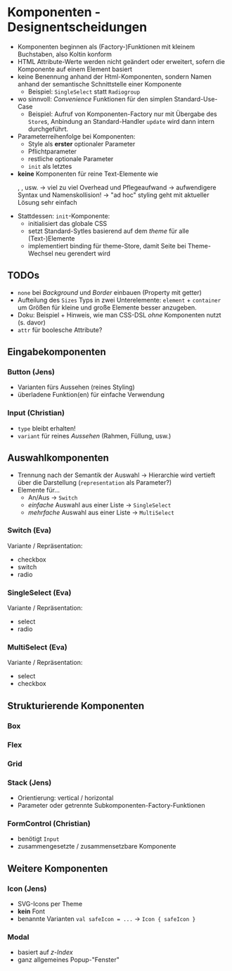# Komponenten - Designentscheidungen

- Komponenten beginnen als (Factory-)Funktionen mit kleinem Buchstaben, also Koltin konform
- HTML Attribute-Werte werden nicht geändert oder erweitert, sofern die Komponente auf einem Element basiert
- keine Benennung anhand der Html-Komponenten, sondern Namen anhand der semantische Schnittstelle einer Komponente
  - Beispiel: ``SingleSelect`` statt ``Radiogroup``
- wo sinnvoll: _Convenience_ Funktionen für den simplen Standard-Use-Case
  - Beispiel: Aufruf von Komponenten-Factory nur mit Übergabe des ``Store``s, Anbindung an Standard-Handler ``update`` 
  wird dann intern durchgeführt.
- Parameterreihenfolge bei Komponenten:
  - Style als **erster** optionaler Parameter
  - Pflichtparameter
  - restliche optionale Parameter
  - ``init`` als letztes
- **keine** Komponenten für reine Text-Elemente wie <p>, <h>, <span> usw.
  → viel zu viel Overhead und Pflegeaufwand
  → aufwendigere Syntax und Namenskollision!
  → "ad hoc" styling geht mit aktueller Lösung sehr einfach
- Stattdessen: ``init``-Komponente:
  - initialisiert das globale CSS
  - setzt Standard-Sytles basierend auf dem *theme* für alle (Text-)Elemente
  - implementiert binding für theme-Store, damit Seite bei Theme-Wechsel neu gerendert wird
  
## TODOs

- ``none`` bei _Background_ und _Border_ einbauen (Property mit getter)
- Aufteilung des ``Sizes`` Typs in zwei Unterelemente: ``element`` + ``container`` um Größen für kleine und große 
Elemente besser anzugeben.
- Doku: Beispiel + Hinweis, wie man CSS-DSL *ohne* Komponenten nutzt (s. davor)
- ``attr`` für boolesche Attribute?

## Eingabekomponenten

### Button (Jens)

- Varianten fürs Aussehen (reines Styling)
- überladene Funktion(en) für einfache Verwendung

### Input (Christian)

- ``type`` bleibt erhalten!
- ``variant`` für reines _Aussehen_ (Rahmen, Füllung, usw.)


## Auswahlkomponenten

- Trennung nach der Semantik der Auswahl → Hierarchie wird vertieft über die Darstellung (``representation`` als Parameter?)
- Elemente für...
  - An/Aus → ``Switch``
  - *einfache* Auswahl aus einer Liste → ``SingleSelect``
  - *mehrfache* Auswahl aus einer Liste → ``MultiSelect``

### Switch (Eva)

Variante / Repräsentation:
- checkbox
- switch
- radio

### SingleSelect (Eva)

Variante / Repräsentation:
- select
- radio

### MultiSelect (Eva)

Variante / Repräsentation:
- select
- checkbox
    
## Strukturierende Komponenten

### Box

### Flex

### Grid

### Stack (Jens)

- Orientierung: vertical / horizontal
- Parameter oder getrennte Subkomponenten-Factory-Funktionen

### FormControl (Christian)

- benötigt ``Input``
- zusammengesetzte / zusammensetzbare Komponente

## Weitere Komponenten

### Icon (Jens)

- SVG-Icons per Theme
- **kein** Font
- benannte Varianten ``val safeIcon = ...`` → ``Icon { safeIcon }``

### Modal

- basiert auf _z-Index_
- ganz allgemeines Popup-"Fenster"
